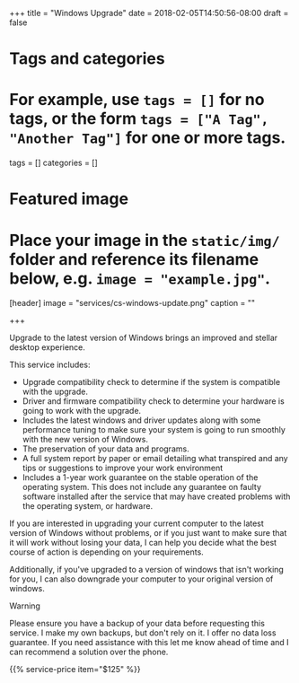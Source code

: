 +++
title = "Windows Upgrade"
date = 2018-02-05T14:50:56-08:00
draft = false

# Tags and categories
# For example, use `tags = []` for no tags, or the form `tags = ["A Tag", "Another Tag"]` for one or more tags.
tags = []
categories = []

# Featured image
# Place your image in the `static/img/` folder and reference its filename below, e.g. `image = "example.jpg"`.
[header]
image = "services/cs-windows-update.png"
caption = ""

+++
<p>Upgrade to the latest version of Windows brings an improved and stellar desktop experience.</p>
<p>This service includes:</p>
<ul>
<li>Upgrade compatibility check to determine if the system is compatible with the upgrade.</li>
<li>Driver and firmware compatibility check to determine your hardware is going to work with the upgrade.</li>
<li style="box-sizing: border-box;">Includes the latest windows and driver updates along with some performance tuning to make sure your system is going to run smoothly with the new version of Windows.</li>
<li>The preservation of your data and programs.</li>
<li>A full system report by paper or email detailing what transpired and any tips or suggestions to improve your work environment</li>
<li>Includes a 1-year work guarantee on the stable operation of the operating system. This does not include any guarantee on faulty software installed after the service that may have created problems with the operating system, or hardware.</li>
</ul>
<div class="notice-covers-border">
  <p>If you are interested in upgrading your current computer to the latest version of Windows without problems, or if you just want to make sure that it will work without losing your data, I can help you decide what the best course of action is depending on your requirements.</p>
</div>
<div class="notice-addition-border">
  <p>Additionally, if you've upgraded to a version of windows that isn't working for you, I can also downgrade your computer to your original version of windows.</p>
</div>
<div class="notice-warning-border">
  <p class="warning-header">Warning</p>
  <p>Please ensure you have a backup of your data before requesting this service. I make my own backups, but don't rely on it. I offer no data loss guarantee. If you need assistance with this let me know ahead of time and I can recommend a solution over the phone.</p>
</div>



{{% service-price item="$125" %}}
